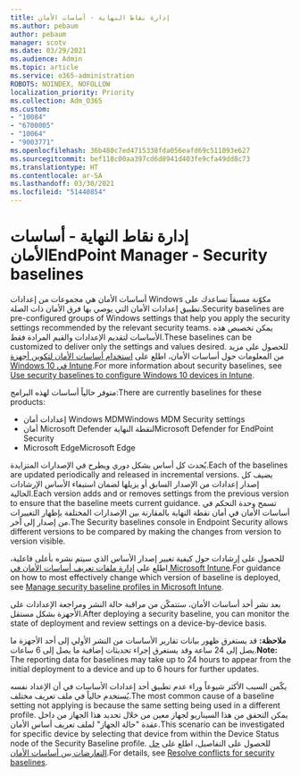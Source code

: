 ```yaml
---
title: إدارة نقاط النهاية - أساسات الأمان
ms.author: pebaum
author: pebaum
manager: scotv
ms.date: 03/29/2021
ms.audience: Admin
ms.topic: article
ms.service: o365-administration
ROBOTS: NOINDEX, NOFOLLOW
localization_priority: Priority
ms.collection: Adm_O365
ms.custom:
- "10084"
- "6700005"
- "10064"
- "9003771"
ms.openlocfilehash: 36b480c7ed4715338fda056eafd69c511093e627
ms.sourcegitcommit: bef118c00aa397cd6d8941d403fe9cfa49dd8c73
ms.translationtype: HT
ms.contentlocale: ar-SA
ms.lasthandoff: 03/30/2021
ms.locfileid: "51440854"
---
```

# <a name="endpoint-manager---security-baselines"></a><span data-ttu-id="8b74e-102">إدارة نقاط النهاية - أساسات الأمان</span><span class="sxs-lookup"><span data-stu-id="8b74e-102">EndPoint Manager - Security baselines</span></span>

<span data-ttu-id="8b74e-103">أساسات الأمان هي مجموعات من إعدادات Windows مكوّنة مسبقاً تساعدك على تطبيق إعدادات الأمان التي يوصي بها فرق الأمان ذات الصلة.</span><span class="sxs-lookup"><span data-stu-id="8b74e-103">Security baselines are pre-configured groups of Windows settings that help you apply the security settings recommended by the relevant security teams.</span></span> <span data-ttu-id="8b74e-104">يمكن تخصيص هذه الأساسات لتقديم الإعدادات والقيم المرادة فقط.</span><span class="sxs-lookup"><span data-stu-id="8b74e-104">These baselines can be customized to deliver only the settings and values desired.</span></span> <span data-ttu-id="8b74e-105">للحصول على مزيد من المعلومات حول أساسات الأمان، اطلع على [استخدام أساسات الأمان لتكوين أجهزة Windows 10 في Intune](https://docs.microsoft.com/mem/intune/protect/security-baselines).</span><span class="sxs-lookup"><span data-stu-id="8b74e-105">For more information about security baselines, see [Use security baselines to configure Windows 10 devices in Intune](https://docs.microsoft.com/mem/intune/protect/security-baselines).</span></span>

<span data-ttu-id="8b74e-106">متوفر حالياً أساسات لهذه البرامج:</span><span class="sxs-lookup"><span data-stu-id="8b74e-106">There are currently baselines for these products:</span></span>

- <span data-ttu-id="8b74e-107">إعدادات أمان Windows MDM</span><span class="sxs-lookup"><span data-stu-id="8b74e-107">Windows MDM Security settings</span></span>
- <span data-ttu-id="8b74e-108">أمان Microsoft Defender لنقطة النهاية</span><span class="sxs-lookup"><span data-stu-id="8b74e-108">Microsoft Defender for EndPoint Security</span></span>
- <span data-ttu-id="8b74e-109">Microsoft Edge</span><span class="sxs-lookup"><span data-stu-id="8b74e-109">Microsoft Edge</span></span>

<span data-ttu-id="8b74e-110">يُحدث كل أساس بشكل دوري ويطرح في الإصدارات المتزايدة.</span><span class="sxs-lookup"><span data-stu-id="8b74e-110">Each of the baselines are updated periodically and released in incremental versions.</span></span> <span data-ttu-id="8b74e-111">يضيف كل إصدار إعدادات من الإصدار السابق أو يزيلها لضمان استيفاء الأساس الإرشادات الحالية.</span><span class="sxs-lookup"><span data-stu-id="8b74e-111">Each version adds and or removes settings from the previous version to ensure that the baseline meets current guidance.</span></span> <span data-ttu-id="8b74e-112">تسمح وحدة التحكم في أساسات الأمان في أمان نقطة النهاية بالمقارنة بين الإصدارات المختلفة بإظهار التغييرات من إصدار إلى آخر.</span><span class="sxs-lookup"><span data-stu-id="8b74e-112">The Security baselines console in Endpoint Security allows different versions to be compared by making the changes from version to version visible.</span></span>

<span data-ttu-id="8b74e-113">للحصول على إرشادات حول كيفية تغيير إصدار الأساس الذي سيتم نشره بأعلى فاعلية، اطلع على [إدارة ملفات تعريف أساسات الأمان في Microsoft Intune](https://docs.microsoft.com/mem/intune/protect/security-baselines-configure).</span><span class="sxs-lookup"><span data-stu-id="8b74e-113">For guidance on how to most effectively change which version of baseline is deployed, see [Manage security baseline profiles in Microsoft Intune](https://docs.microsoft.com/mem/intune/protect/security-baselines-configure).</span></span>

<span data-ttu-id="8b74e-114">بعد نشر أحد أساسات الأمان، ستتمكّن من مراقبة حالة النشر ومراجعة الإعدادات على الأجهزة بشكل مستقل.</span><span class="sxs-lookup"><span data-stu-id="8b74e-114">After deploying a security baseline, you can monitor the state of deployment and review settings on a device-by-device basis.</span></span>

<span data-ttu-id="8b74e-115">**ملاحظة:** قد يستغرق ظهور بيانات تقارير الأساسات من النشر الأولي إلى أحد الأجهزة ما يصل إلى 24 ساعة وقد يستغرق إجراء تحديثات إضافية ما يصل إلى 6 ساعات.</span><span class="sxs-lookup"><span data-stu-id="8b74e-115">**Note:** The reporting data for baselines may take up to 24 hours to appear from the initial deployment to a device and up to 6 hours for further updates.</span></span> 

<span data-ttu-id="8b74e-116">يكّمن السبب الأكثر شيوعاً وراء عدم تطبيق أحد إعدادات الأساسات في أن الإعداد نفسه يُستخدم حالياً في ملف تعريف مختلف.</span><span class="sxs-lookup"><span data-stu-id="8b74e-116">The most common cause of a baseline setting not applying is because the same setting being used in a different profile.</span></span> <span data-ttu-id="8b74e-117">يمكن التحقق من هذا السيناريو لجهاز معين من خلال تحديد هذا الجهاز من داخل عقدة "حالة الجهاز" لملف تعريف أساس الأمان.</span><span class="sxs-lookup"><span data-stu-id="8b74e-117">This scenario can be investigated for specific device by selecting that device from within the Device Status node of the Security Baseline profile.</span></span> <span data-ttu-id="8b74e-118">للحصول على التفاصيل، اطلع على [حل التعارضات بين أساسات الأمان](https://docs.microsoft.com/mem/intune/protect/security-baselines-monitor#resolve-conflicts-for-security-baselines).</span><span class="sxs-lookup"><span data-stu-id="8b74e-118">For details, see [Resolve conflicts for security baselines](https://docs.microsoft.com/mem/intune/protect/security-baselines-monitor#resolve-conflicts-for-security-baselines).</span></span>